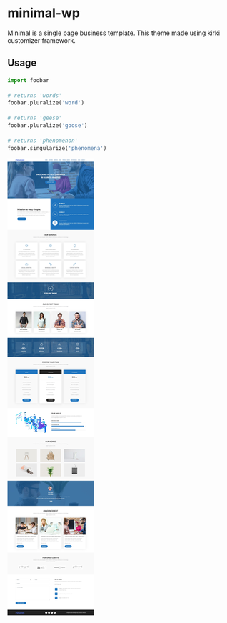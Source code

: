 # minimal-wp
Minimal is a single page business template. This theme made using kirki customizer framework. 


## Usage

```python
import foobar

# returns 'words'
foobar.pluralize('word')

# returns 'geese'
foobar.pluralize('goose')

# returns 'phenomenon'
foobar.singularize('phenomena')
```

![theme preview](./assets/img/preview/minimal-preview.jpg)
